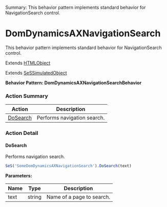 Summary: This behavior pattern implements standard behavior for NavigationSearch control.

# DomDynamicsAXNavigationSearch

This behavior pattern implements standard behavior for NavigationSearch control.
 
Extends [HTMLObject](HTMLObject.md)

Extends [SeSSimulatedObject](SeSSimulatedObject.md)





**Behavior Pattern: DomDynamicsAXNavigationSearchBehavior**


<!-- ============================== property summary ========================== -->

<!-- ============================== action summary ========================== -->



### Action Summary
|  **Action** | **Description** | 
| ----------- | --------------- |
|  [DoSearch](#dosearch) | Performs navigation search. |



<!-- ============================== property detail ========================== -->


<!-- ============================== action detail ========================== -->

### Action Detail

<a name="DoSearch"></a>    
#### DoSearch

Performs navigation search.

```javascript
SeS('SomeDomDynamicsAXNavigationSearch').DoSearch(text)
```


**Parameters:**

|  **Name** | **Type** | **Description** |
| ---------- | -------- | --------------- |
| text | string |  Name of a page to search. |





<a name="see.also.domdynamicsaxnavigationsearch.dosearch"></a>

  

